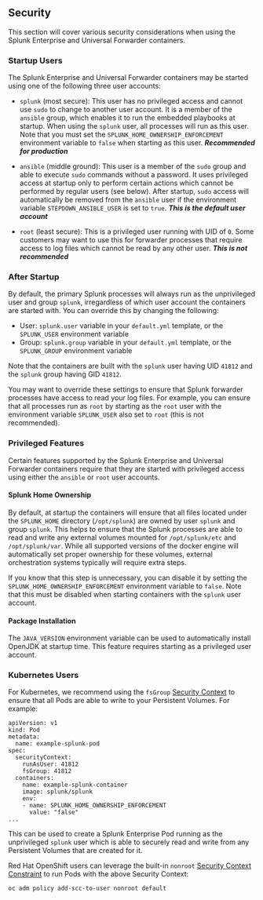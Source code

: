 ## Security ##
This section will cover various security considerations when using the Splunk Enterprise and Universal Forwarder containers.

### Startup Users ###

The Splunk Enterprise and Universal Forwarder containers may be started using one of the following three user accounts:

* `splunk` (most secure): This user has no privileged access and cannot use `sudo` to change to another user account.
It is a member of the `ansible` group, which enables it to run the embedded playbooks at startup. When using the
`splunk` user, all processes will run as this user. Note that you must set the `SPLUNK_HOME_OWNERSHIP_ENFORCEMENT`
environment variable to `false` when starting as this user. ***Recommended for production***   

* `ansible` (middle ground): This user is a member of the `sudo` group and able to execute `sudo` commands without a
password. It uses privileged access at startup only to perform certain actions which cannot be performed by regular
users (see below). After startup, `sudo` access will automatically be removed from the `ansible` user if the
environment variable `STEPDOWN_ANSIBLE_USER` is set to `true`. ***This is the default user account***

* `root` (least secure): This is a privileged user running with UID of `0`. Some customers may want to use this for
forwarder processes that require access to log files which cannot be read by any other user. ***This is not recommended***

### After Startup ###

By default, the primary Splunk processes will always run as the unprivileged user and group `splunk`,
irregardless of which user account the containers are started with. You can override this by changing the following: 

* User: `splunk.user` variable in your `default.yml` template, or the `SPLUNK_USER` environment variable
* Group: `splunk.group` variable in your `default.yml` template, or the `SPLUNK_GROUP` environment variable

Note that the containers are built with the `splunk` user having UID `41812` and the `splunk` group having GID `41812`.

You may want to override these settings to ensure that Splunk forwarder processes have access to read your log files.
For example, you can ensure that all processes run as `root` by starting as the `root` user with the environment
variable `SPLUNK_USER` also set to `root` (this is not recommended).

### Privileged Features ###

Certain features supported by the Splunk Enterprise and Universal Forwarder containers require that they are started
with privileged access using either the `ansible` or `root` user accounts.

#### Splunk Home Ownership ####

By default, at startup the containers will ensure that all files located under the `SPLUNK_HOME` directory
(`/opt/splunk`) are owned by user `splunk` and group `splunk`. This helps to ensure that the Splunk processes are
able to read and write any external volumes mounted for `/opt/splunk/etc` and `/opt/splunk/var`. While all supported
versions of the docker engine will automatically set proper ownership for these volumes, external orchestration systems
typically will require extra steps.

If you know that this step is unnecessary, you can disable it by setting the `SPLUNK_HOME_OWNERSHIP_ENFORCEMENT`
environment variable to `false`. Note that this must be disabled when starting containers with the `splunk` user
account.

#### Package Installation ####

The `JAVA_VERSION` environment variable can be used to automatically install OpenJDK at startup time. This feature
requires starting as a privileged user account.

### Kubernetes Users ###

For Kubernetes, we recommend using the `fsGroup` [Security Context](https://kubernetes.io/docs/tasks/configure-pod-container/security-context/)
to ensure that all Pods are able to write to your Persistent Volumes. For example:

```
apiVersion: v1
kind: Pod
metadata:
  name: example-splunk-pod
spec:
  securityContext:
    runAsUser: 41812
    fsGroup: 41812
  containers:
    name: example-splunk-container
    image: splunk/splunk
    env:
    - name: SPLUNK_HOME_OWNERSHIP_ENFORCEMENT
      value: "false"
...
```

This can be used to create a Splunk Enterprise Pod running as the unprivileged `splunk` user which is able to securely
read and write from any Persistent Volumes that are created for it. 

Red Hat OpenShift users can leverage the built-in `nonroot` [Security Context Constraint](https://docs.openshift.com/container-platform/3.9/admin_guide/manage_scc.html)
to run Pods with the above Security Context:
```
oc adm policy add-scc-to-user nonroot default
```